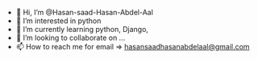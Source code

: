 - 👋 Hi, I’m @Hasan-saad-Hasan-Abdel-Aal
- 👀 I’m interested in python
- 🌱 I’m currently learning python, Django, 
- 💞️ I’m looking to collaborate on ...
- 📫 How to reach me for email => hasansaadhasanabdelaal@gmail.com

<!---
Hasan-saad-Hasan-Abdel-Aal/Hasan-saad-Hasan-Abdel-Aal is a ✨ special ✨ repository because its `README.md` (this file) appears on your GitHub profile.
You can click the Preview link to take a look at your changes.
--->
